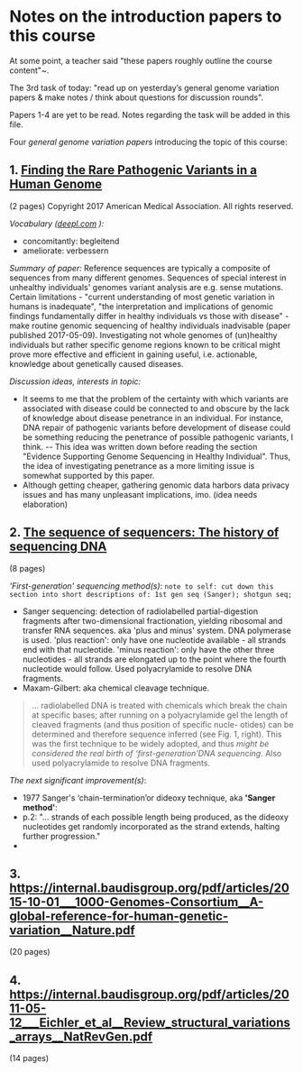 # Notes on the introduction papers to this course

At some point, a teacher said "these papers roughly outline the course content"~.

The 3rd task of today: "read up on yesterday’s general genome variation papers & make notes / think about questions for discussion rounds".

Papers 1-4 are yet to be read. Notes regarding the task will be added in this file.

Four _general genome variation papers_ introducing the topic of this course:

## 1. [Finding the Rare Pathogenic Variants in a Human Genome](https://internal.baudisgroup.org/pdf/articles/2017-05-09___Evans__Clinical_genome_sequencing__JAMA_comment.pdf)
(2 pages) Copyright 2017 American Medical Association. All rights reserved.

_Vocabulary ([deepl.com](https://www.deepl.com/translator#en/de/concomitantly%0Aameliorate) ):_
- concomitantly: begleitend
- ameliorate: verbessern

_Summary of paper:_
Reference sequences are typically a composite of sequences from many different genomes. Sequences of special interest in unhealthy individuals' genomes variant analysis are e.g. sense mutations.
Certain limitations - "current understanding of most genetic variation in humans is inadequate", "the interpretation and implications of genomic findings fundamentally differ in healthy individuals vs those with disease" - make routine genomic sequencing of healthy individuals inadvisable (paper published 2017-05-09).
Investigating not whole genomes of (un)healthy individuals but rather specific genome regions known to be critical  might prove more effective and efficient in gaining useful, i.e. actionable, knowledge about genetically caused diseases.

_Discussion ideas, interests in topic:_
- It seems to me that the problem of the certainty with which variants are associated with disease could be connected to and obscure by the lack of knowledge about disease penetrance in an individual. For instance, DNA repair of pathogenic variants before development of disease could be something reducing the penetrance of possible pathogenic variants, I think.
-- This idea was written down before reading the section "Evidence Supporting Genome Sequencing in Healthy Individual". Thus, the idea of investigating penetrance as a more limiting issue is somewhat supported by this paper.
- Although getting cheaper, gathering genomic data harbors data privacy issues and has many unpleasant implications, imo. (idea needs elaboration)

## 2. [The sequence of sequencers: The history of sequencing DNA](https://internal.baudisgroup.org/pdf/articles/2016-01-15___Heather_and_Chain__The-sequence-of-sequencers__Genomics.pdf)
(8 pages)

_'First-generation' sequencing method(s)_:
`note to self: cut down this section into short descriptions of: 1st gen seq (Sanger); shotgun seq;`

- Sanger sequencing: detection of radiolabelled partial-digestion fragments after two-dimensional fractionation, yielding ribosomal and transfer RNA sequences. aka 'plus and minus' system. DNA polymerase is used. 'plus reaction': only have one nucleotide available - all strands end with that nucleotide. 'minus reaction': only have the other three nucleotides - all strands are elongated up to the point where the fourth nucleotide would follow.
Used polyacrylamide to resolve DNA fragments.
- Maxam-Gilbert: aka chemical cleavage technique.
> ... radiolabelled DNA is treated with chemicals which break the chain at specific bases; after running on a polyacrylamide gel the length of cleaved fragments (and thus position of specific nucle- otides) can be determined and therefore sequence inferred (see Fig. 1, right). This was the first technique to be widely adopted, and thus _might be considered the real birth of ‘first-generation’DNA sequencing_.
Also used polyacrylamide to resolve DNA fragments.

_The next significant improvement(s)_:
-  1977 Sanger's ‘chain-termination’or dideoxy technique, aka **'Sanger method'**:
  - p.2: "... strands of each possible length being produced, as the dideoxy nucleotides get randomly incorporated as the strand extends, halting further progression."
  - 

## 3. https://internal.baudisgroup.org/pdf/articles/2015-10-01___1000-Genomes-Consortium__A-global-reference-for-human-genetic-variation__Nature.pdf
(20 pages)

## 4. https://internal.baudisgroup.org/pdf/articles/2011-05-12___Eichler_et_al__Review_structural_variations_arrays__NatRevGen.pdf
(14 pages)
